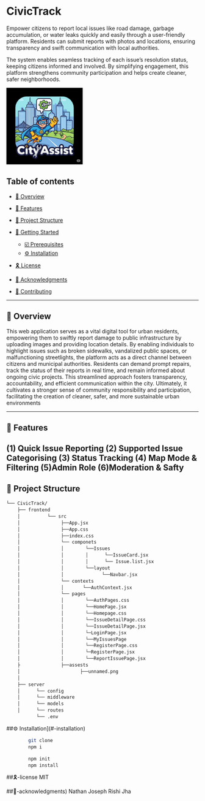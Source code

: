 # CivicTrack
Empower citizens to report local issues like road damage, garbage accumulation, or water leaks quickly and easily through a user-friendly platform. Residents can submit reports with photos and locations, ensuring transparency and swift communication with local authorities.

The system enables seamless tracking of each issue’s resolution status, keeping citizens informed and involved. By simplifying engagement, this platform strengthens community participation and helps create cleaner, safer neighborhoods.


<img src="frontend/assets/unnamed.png" height = 200px width = 200px alt="logo">



## Table of contents

- [📍 Overview](#-overview)
- [👾 Features](#-features)
- [📁 Project Structure](#-project-structure)

- [🚀 Getting Started](#-getting-started)
  - [☑️ Prerequisites](#-prerequisites)
  - [⚙️ Installation](#-installation)

- [🎗 License](#-license)
- [🙌 Acknowledgments](#-acknowledgments)
- [🔰 Contributing](#-contributing)

---


## 📍 Overview

This web application serves as a vital digital tool for urban residents, empowering them to swiftly report damage to public infrastructure by uploading images and providing location details. By enabling individuals to highlight issues such as broken sidewalks, vandalized public spaces, or malfunctioning streetlights, the platform acts as a direct channel between citizens and municipal authorities. Residents can demand prompt repairs, track the status of their reports in real time, and remain informed about ongoing civic projects. This streamlined approach fosters transparency, accountability, and efficient communication within the city. Ultimately, it cultivates a stronger sense of community responsibility and participation, facilitating the creation of cleaner, safer, and more sustainable urban environments


---

## 👾 Features

(1) Quick Issue Reporting
(2) Supported Issue Categorising
(3) Status Tracking
(4) Map Mode & Filtering
(5)Admin Role
(6)Moderation & Safty
---

## 📁 Project Structure


```sh
└── CivicTrack/
    ├── frontend
    │          └── src
    │               ├──App.jsx
    │               ├──App.css
    │               ├──index.css
    │               └── componets
    │               │        └──Issues
    │               │        │      └──IssueCard.jsx
    │               │        │      └── Issue.list.jsx
    │               │        └──layout
    │               │              └──Navbar.jsx
    │               └── contexts
    │               │       └──AuthContext.jsx
    │               └── pages
    │               │        └──AuthPages.css
    │               │        └──HomePage.jsx
    │               │        └──Homepage.css
    │               │        └──IssueDetailPage.css
    │               │        └──IssueDetailPage.jsx
    │               │        └─LoginPage.jsx
    │               │        └──MyIssuesPage
    │               │        └──RegisterPage.css
    │               │        └─RegisterPage.jsx
    │               │        └──ReportIssuePage.jsx
    ├               ├──assests
    │                      ├──unnamed.png
    │
    ├── server
    │      └── config
    │      └── middleware
    │      └── models
    │      └── routes
           └── .env

```
##⚙️ Installation](#-installation)


  ```sh
          git clone
          npm i

  ```  

  ```sh
          npm init
          npm install

  ```  

##🎗-license
    MIT

##🙌-acknowledgments)
    Nathan Joseph
    Rishi Jha
